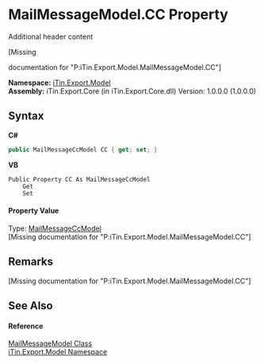 # MailMessageModel.CC Property 
Additional header content 

\[Missing <summary> documentation for "P:iTin.Export.Model.MailMessageModel.CC"\]

**Namespace:**&nbsp;<a href="ef57ffcc-e95e-b212-5a46-9aa6f5a3511f">iTin.Export.Model</a><br />**Assembly:**&nbsp;iTin.Export.Core (in iTin.Export.Core.dll) Version: 1.0.0.0 (1.0.0.0)

## Syntax

**C#**<br />
``` C#
public MailMessageCcModel CC { get; set; }
```

**VB**<br />
``` VB
Public Property CC As MailMessageCcModel
	Get
	Set
```


#### Property Value
Type: <a href="3d2e6f1b-3d22-2425-ffd9-1b23de3af6ca">MailMessageCcModel</a><br />\[Missing <value> documentation for "P:iTin.Export.Model.MailMessageModel.CC"\]

## Remarks
\[Missing <remarks> documentation for "P:iTin.Export.Model.MailMessageModel.CC"\]

## See Also


#### Reference
<a href="cadecb15-810c-f89c-f934-b20d7baf91b4">MailMessageModel Class</a><br /><a href="ef57ffcc-e95e-b212-5a46-9aa6f5a3511f">iTin.Export.Model Namespace</a><br />